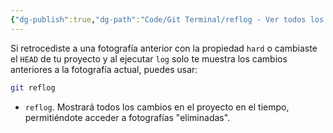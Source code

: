```yaml
---
{"dg-publish":true,"dg-path":"Code/Git Terminal/reflog - Ver todos los cambios del proyecto en el tiempo en Git.md","permalink":"/code/git-terminal/reflog-ver-todos-los-cambios-del-proyecto-en-el-tiempo-en-git/","created":"2024-03-27T19:12","updated":"2024-03-27T19:12"}
---
```


Si retrocediste a una fotografía anterior con la propiedad `hard` o cambiaste el `HEAD` de tu proyecto y al ejecutar `log` solo te muestra los cambios anteriores a la fotografía actual, puedes usar:
```bash
git reflog
```
- `reflog`. Mostrará todos los cambios en el proyecto en el tiempo, permitiéndote acceder a fotografías "eliminadas". 